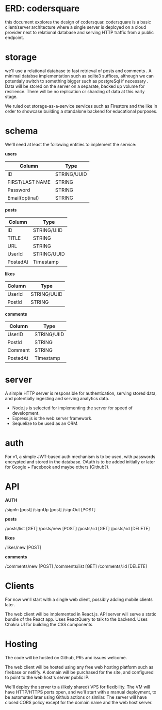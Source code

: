 # ERD: codersquare

this document explores the design of codersquar.
codersquare is a basic client/server architecture where a single server is deployed on a cloud provider next to relational database and serving HTTP traffic from a public endpoint.

# storage

we'll use a relational database to fast retrieval of posts and comments . A minimal databse implementation such as sqlite3 suffices, although we can potentialy switch to something bigger such as postgreSql if necessary . Data will be stored on the server on a separate, backed up volume for resilience. There will be no replication or sharding of data at this early stage.

We ruled out storage-as-a-service services such as Firestore and the like in order to showcase building a standalone backend for educational purposes.

# schema

We'll need at least the following entities to implement the service:

**users**

| Column | Type |
| ------ | ---- |
| ID | STRING/UUID |
| FIRST/LAST NAME | STRING |
| Password | STRING |
| Email(optinal) | STRING |

**posts**

| Column | Type |
| ------ | ---- |
| ID | STRING/UIID |
| TITLE | STRING |
| URL | STRING |
| UserId|  STRING/UUID|
| PostedAt | Timestamp |

**likes**

| Column | Type |
| ------ | ---- |
| UserId | STRING/UUID |
| PostId | STRING |

**comments**

| Column | Type |
| ------ | ---- |
| UserID | STRING/UIID |
| PostId | STRING |
| Comment | STRING |
| PostedAt | Timestamp |

# server

A simple HTTP server is responsible for authentication, serving stored data, and potentially ingesting and serving analytics data.
- Node.js is selected for implementing the server for speed of development.
- Express.js is the web server framework.
- Sequelize to be used as an ORM.

# auth

For v1, a simple JWT-based auth mechanism is to be used, with passwords encrypted and stored in the database. OAuth is to be added initially or later for Google + Facebook and maybe others (Github?).

# API

**AUTH**

/signIn [post]
/signUp [post]
/signOut [POST]

**posts**

/posts/list [GET]
/posts/new  [POST]
/posts/:id  [GET]
/posts/:id  [DELETE]

**likes**

/likes/new [POST]

**comments**

/comments/new  [POST]
/comments/list [GET]
/comments/:id  [DELETE]

# Clients

For now we'll start with a single web client, possibly adding mobile clients later.

The web client will be implemented in React.js. API server will serve a static bundle of the React app. Uses ReactQuery to talk to the backend. Uses Chakra UI for building the CSS components.

# Hosting 

The code will be hosted on Github, PRs and issues welcome.

The web client will be hosted using any free web hosting platform such as firebase or netlify. A domain will be purchased for the site, and configured to point to the web host's server public IP.

We'll deploy the server to a (likely shared) VPS for flexibility. The VM will have HTTP/HTTPS ports open, and we'll start with a manual deployment, to be automated later using Github actions or similar. The server will have closed CORS policy except for the domain name and the web host server.

